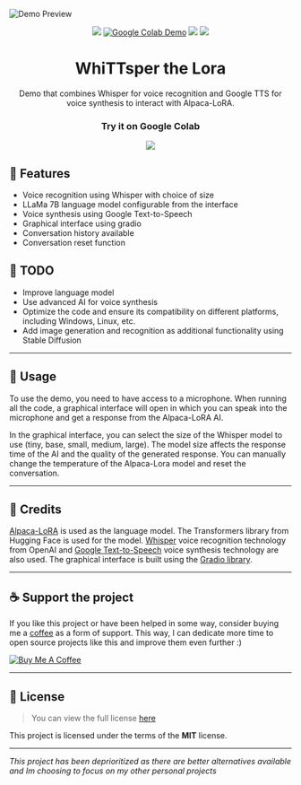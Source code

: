 ![Demo Preview](https://i.imgur.com/VVpYeb9.png)

<div align="center">

<a href="https://github.com/ImPavloh/WhiTTsper-The-Lora"><img src="https://img.shields.io/github/stars/ImPavloh/WhiTTsper-The-Lora?style=social"></a>
[![Google Colab Demo](https://img.shields.io/badge/demo-online-green.svg)](https://colab.research.google.com/drive/11MHiNlhQ0ZSqKVl0Fniu085bkQRdJX9E?usp=sharing)
<a href="https://github.com/ImPavloh/WhiTTsper-The-Lora/blob/master/LICENSE" target="_blank"><img src="https://img.shields.io/github/license/ImPavloh/WhiTTsper-The-Lora"/></a>
<a href="https://twitter.com/ImPavloh" target="_blank"><img src="https://img.shields.io/twitter/follow/nestframework.svg?style=social&label=Follow"></a>

# WhiTTsper the Lora

Demo that combines Whisper for voice recognition and Google TTS for voice synthesis to interact with Alpaca-LoRA.


### Try it on **Google Colab**
<a href="https://colab.research.google.com/drive/11MHiNlhQ0ZSqKVl0Fniu085bkQRdJX9E?usp=sharing" target="_blank"><img src="https://img.shields.io/badge/Colab-F9AB00?style=for-the-badge&logo=googlecolab&color=525252"></a>
</div>

## 📃 Features

- Voice recognition using Whisper with choice of size
- LLaMa 7B language model configurable from the interface
- Voice synthesis using Google Text-to-Speech
- Graphical interface using gradio
- Conversation history available
- Conversation reset function

## 📑 TODO

- Improve language model
- Use advanced AI for voice synthesis
- Optimize the code and ensure its compatibility on different platforms, including Windows, Linux, etc.
- Add image generation and recognition as additional functionality using Stable Diffusion

---

## 📒 Usage

To use the demo, you need to have access to a microphone. When running all the code, a graphical interface will open in which you can speak into the microphone and get a response from the Alpaca-LoRA AI.

In the graphical interface, you can select the size of the Whisper model to use (tiny, base, small, medium, large). The model size affects the response time of the AI and the quality of the generated response. You can manually change the temperature of the Alpaca-Lora model and reset the conversation.

---

## 📜 Credits
[Alpaca-LoRA](https://github.com/tloen/alpaca-lora) is used as the language model. The Transformers library from Hugging Face is used for the model.
[Whisper](https://github.com/openai/whisper) voice recognition technology from OpenAI and [Google Text-to-Speech](https://github.com/pndurette/gTTS) voice synthesis technology are also used.
The graphical interface is built using the [Gradio library](https://github.com/gradio-app/gradio).

---

## ☕ Support the project

If you like this project or have been helped in some way, consider buying me a [coffee](https://www.buymeacoffee.com/pavloh) as a form of support. This way, I can dedicate more time to open source projects like this and improve them even further :)

<a href="https://www.buymeacoffee.com/pavloh" target="_blank"><img src="https://www.buymeacoffee.com/assets/img/custom_images/orange_img.png" alt="Buy Me A Coffee" style="height: auto !important;width: auto !important;" ></a>

---
## 📃 License
> You can view the full license [here](https://github.com/ImPavloh/WhiTTsper-The-Lora/blob/master/LICENSE)

This project is licensed under the terms of the **MIT** license.

---
*This project has been deprioritized as there are better alternatives available and Im choosing to focus on my other personal projects*

